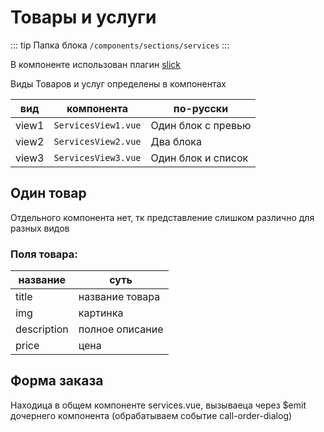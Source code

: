 # Товары и услуги [](https://proofs.app.tian-lp.ru/services/)

::: tip Папка блока
`/components/sections/services`
:::

В компоненте использован плагин [slick](/plugins/vue-slick.md)

Виды Товаров и услуг определены в компонентах

| вид   | компонента          | по-русски          |
| ----- | ------------------- | ------------------ |
| view1 | `ServicesView1.vue` | Один блок с превью |
| view2 | `ServicesView2.vue` | Два блока          |
| view3 | `ServicesView3.vue` | Один блок и список |

## Один товар

Отдельного компонента нет, тк представление слишком различно для разных видов

### Поля товара:

| название    | суть            |
| ----------- | --------------- |
| title       | название товара |
| img         | картинка        |
| description | полное описание |
| price       | цена            |

## Форма заказа

Находица в общем компоненте services.vue, вызываеца через \$emit дочернего компонента (обрабатываем событие call-order-dialog)
